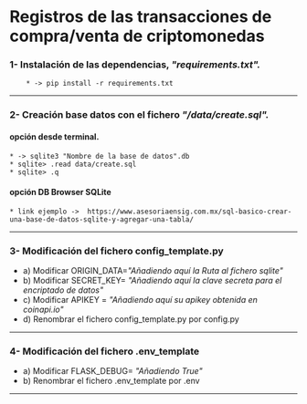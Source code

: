 # Registros de las transacciones de compra/venta de criptomonedas

### 1- Instalación de las dependencias, _"requirements.txt"._
        * -> pip install -r requirements.txt
___        

### 2- Creación base datos con el fichero _"/data/create.sql"._
  #### opción desde terminal. 
    
    * -> sqlite3 "Nombre de la base de datos".db
    * sqlite> .read data/create.sql
    * sqlite> .q

  #### opción DB Browser SQLite
    * link ejemplo ->  https://www.asesoriaensig.com.mx/sql-basico-crear-una-base-de-datos-sqlite-y-agregar-una-tabla/
___

### 3- Modificación del fichero config_template.py
   * a) Modificar ORIGIN_DATA=_"Añadiendo aquí  la Ruta al fichero sqlite"_
   * b) Modificar SECRET_KEY= _"Añadiendo aquí  la clave secreta para el encriptado de datos"_
   * c) Modificar APIKEY = _"Añadiendo aquí  su apikey obtenida en coinapi.io"_
   * d) Renombrar el fichero config_template.py por config.py
___

### 4- Modificación del fichero .env_template
  * a) Modificar FLASK_DEBUG= _"Añadiendo True"_
  * b) Renombrar el fichero .env_template por .env
___